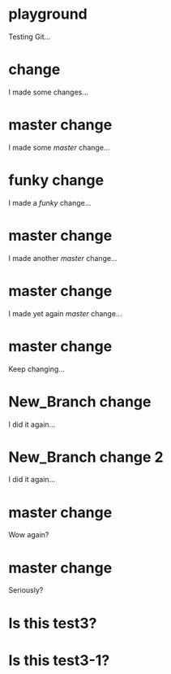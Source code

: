 # playground
Testing Git...

# change
I made some changes...

# master change
I made some *master* change...

# funky change
I made a *funky* change...

# master change
I made another *master* change...

# master change
I made yet again *master* change...

# master change
Keep changing...

# New_Branch change
I did it again...

# New_Branch change 2
I did it again...

# master change
Wow again?

# master change
Seriously?

# Is this test3?

# Is this test3-1?